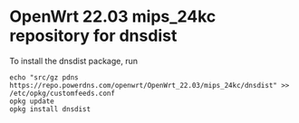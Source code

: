 OpenWrt 22.03 mips_24kc repository for dnsdist
========

To install the dnsdist package, run

```
echo "src/gz pdns https://repo.powerdns.com/openwrt/OpenWrt_22.03/mips_24kc/dnsdist" >> /etc/opkg/customfeeds.conf
opkg update
opkg install dnsdist
```
